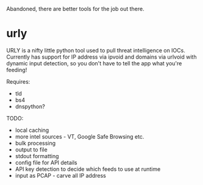 Abandoned, there are better tools for the job out there.

# urly

URLY is a nifty little python tool used to pull threat intelligence on IOCs.
Currently has support for IP address via ipvoid and domains via urlvoid with
dynamic input detection, so you don't have to tell the app what you're feeding!

Requires:
- tld
- bs4
- dnspython?

TODO:
- local caching
- more intel sources - VT, Google Safe Browsing etc.
- bulk processing
- output to file
- stdout formatting
- config file for API details
- API key detection to decide which feeds to use at runtime
- input as PCAP - carve all IP address
